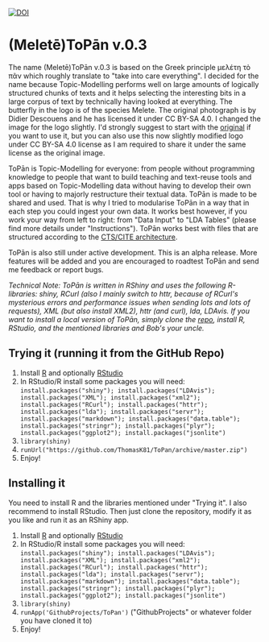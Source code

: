 [![DOI](https://zenodo.org/badge/61543163.svg)](https://zenodo.org/badge/latestdoi/61543163)

# (Meletē)ToPān v.0.3

The name (Meletē)ToPān v.0.3 is based on the Greek principle μελέτη τὸ πᾶν which roughly translate to "take into care everything". I decided for the name because Topic-Modelling performs well on large amounts of logically structured chunks of texts and it helps selecting the interesting bits in a large corpus of text by technically having looked at everything. The butterfly in the logo is of the species Melete. The original photograph is by Didier Descouens and he has licensed it under CC BY-SA 4.0. I changed the image for the logo slightly. I'd strongly suggest to start with the <a href="https://commons.wikimedia.org/wiki/File:Melete_leucadia_MHNT_dos.jpg" target="_blank">original</a> if you want to use it, but you can also use this now slightly modified logo under CC BY-SA 4.0 license as I am required to share it under the same license as the original image.

ToPān is Topic-Modelling for everyone: from people without programming knowledge to people that want to build teaching and text-reuse tools and apps based on Topic-Modelling data without having to develop their own tool or having to majorly restructure their textual data. ToPān is made to be shared and used. That is why I tried to modularise ToPān in a way that in each step you could ingest your own data. It works best however, if you work your way from left to right: from "Data Input" to "LDA Tables" (please find more details under "Instructions"). ToPān works best with files that are structured according to the <a href="http://cite-architecture.github.io" target="_blank">CTS/CITE architecture</a>.

ToPān is also still under active development. This is an alpha release. More features will be added and you are encouraged to roadtest ToPān and send me feedback or report bugs.

*Technical Note: ToPān is written in RShiny and uses the following R-libraries: shiny, RCurl (also I mainly switch to httr, because of RCurl's mysterious errors and performance issues when sending lots and lots of requests), XML (but also install XML2), httr (and curl), lda, LDAvis. If you want to install a local version of ToPān, simply clone the  <a href="https://github.com/ThomasK81/ToPan" target="_blank">repo</a>, install R, RStudio, and the mentioned libraries and Bob's your uncle.*

## Trying it (running it from the GitHub Repo)

1. Install [R](https://www.r-project.org) and optionally [RStudio](https://www.rstudio.com)
2. In RStudio/R install some packages you will need: `install.packages("shiny"); install.packages("LDAvis"); install.packages("XML"); install.packages("xml2"); install.packages("RCurl"); install.packages("httr"); install.packages("lda"); install.packages("servr"); install.packages("markdown"); install.packages("data.table"); install.packages("stringr"); install.packages("plyr"); install.packages("ggplot2"); install.packages("jsonlite")` 
3. `library(shiny)`
4. `runUrl("https://github.com/ThomasK81/ToPan/archive/master.zip")`
5. Enjoy!


## Installing it

You need to install R and the libraries mentioned under "Trying it". I also recommend to install RStudio. Then just clone the repository, modify it as you like and run it as an RShiny app.

1. Install [R](https://www.r-project.org) and optionally [RStudio](https://www.rstudio.com)
2. In RStudio/R install some packages you will need: `install.packages("shiny"); install.packages("LDAvis"); install.packages("XML"); install.packages("xml2"); install.packages("RCurl"); install.packages("httr"); install.packages("lda"); install.packages("servr"); install.packages("markdown"); install.packages("data.table"); install.packages("stringr"); install.packages("plyr"); install.packages("ggplot2"); install.packages("jsonlite")`
3. `library(shiny)`
4. `runApp('GithubProjects/ToPan')` ("GithubProjects" or whatever folder you have cloned it to)
5. Enjoy!
